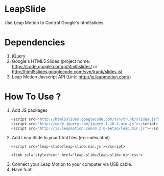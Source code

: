 LeapSlide
=========

Use Leap Motion to Control Google's html5slides

Dependencies
===============================

1. jQuery
2. Google's HTML5 Slides
   (project home: https://code.google.com/p/html5slides/ or http://html5slides.googlecode.com/svn/trunk/slides.js)
3. Leap Motion Javscript API
   (Link: http://js.leapmotion.com/)
   
   
How To Use ?
============

1. Add JS packages
```JavaScript
   <script src="http://html5slides.googlecode.com/svn/trunk/slides.js"></script>
   <script src="http://code.jquery.com/jquery-1.10.2.min.js"></script>
   <script src="http://js.leapmotion.com/0.2.0-beta6/leap.min.js"></script>
```
2. Add Leap Slide to your html files (ex: index.html)
```
   <script src='leap-slide/leap-slide.min.js'></script> 
   
   <link rel='stylesheet' href='leap-slide/leap-slide.min.css'> 
```
3. Connect your Leap Motion to your computer via USB cable.
4. Have fun!!
